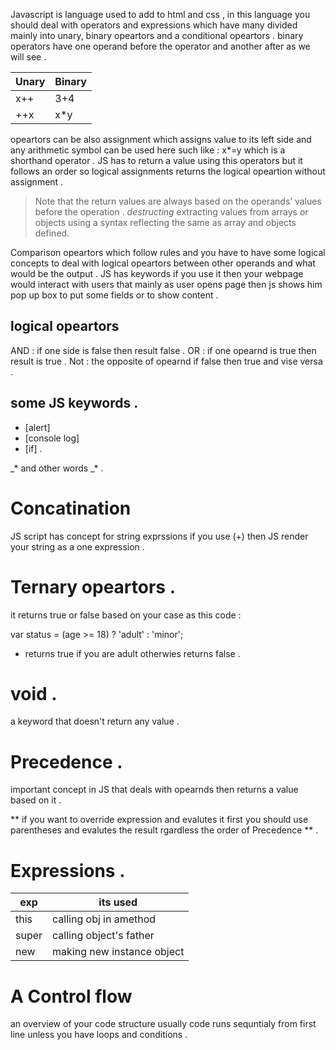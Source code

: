 Javascript is language used to add to html and css , in this language you should deal with operators and expressions which have many divided mainly into unary, binary opeartors and a conditional opeartors .
binary operators have one operand before the operator and another after as we will see .

| Unary       |Binary  |
| ----------- | ----------- |
|     x++     |  3+4     |
| ++x         |   x*y  |


opeartors can be also assignment which assigns value to its left side and any arithmetic symbol can be used here such like : x*=y which is a shorthand operator .
JS has to return a value using this operators but it follows an order so logical assignments returns the logical opeartion without assignment .
> Note that the return values are always based on the operands’ values before the operation .
_destructing_ extracting values from arrays or objects using a syntax reflecting the same as array and objects defined.

Comparison opeartors which follow rules and you have to have some logical concepts to deal with logical opeartors between other operands and what would be the output .
JS has keywords if you use it then your webpage would interact with users that mainly as user opens page then js shows him pop up box to put some fields or to show content .

## logical opeartors 
AND
: if one side is false then result false .
OR 
: if one opearnd is true then result is true .
Not 
: the opposite of opearnd if false then true and vise versa .
## some JS keywords .
- [alert]
- [console log]
- [if] .

_* and other words _* .

 # Concatination
 JS script has concept for string exprssions if you use (+) then JS render your string as a one expression .
 # Ternary opeartors .
 it returns true or false based on your case as this code :

 var status = (age >= 18) ? 'adult' : 'minor';
 * returns true if you are adult otherwies returns false .
 # void .
 a keyword that doesn't return any value .
 # Precedence .
 important concept in JS that deals with opearnds then returns a value based on it .

 ** if you want to override expression and evalutes it first you should use parentheses and evalutes the result rgardless the order of Precedence ** .
 # Expressions .
 |  exp    |its used |
| ----------- | ----------- |
|    this     |  calling obj in amethod     |
|  super        |   calling object's father  |
|     new          |               making new instance object             |

 # A Control flow 
 an overview of your code structure usually code runs sequntialy from first line unless you have loops and conditions .
 


 
